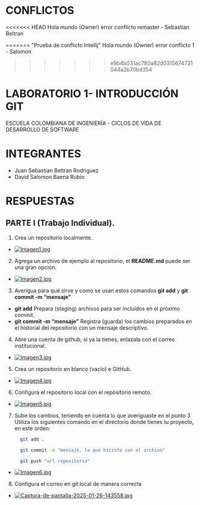 # CONFLICTOS
<<<<<<< HEAD Hola mundo (Owner) error conflicto remaster - Sebastian Beltran 

=======
"Prueba de conflicto Intellij" 
Hola mundo (Owner) error conflicto 1 - Salomon
>>>>>>> e9b4b031ac780a82d0315674731044a2b70bd354


# LABORATORIO 1- INTRODUCCIÓN GIT
ESCUELA COLOMBIANA DE INGENIERÍA - CICLOS DE VIDA DE DESARROLLO DE SOFTWARE

# INTEGRANTES
- Juan Sebastian Beltran Rodriguez 
- David Salomon Baena Rubio

# RESPUESTAS  
## PARTE I (Trabajo Individual). 

1.	Crea un repositorio localmente.

- [![Imagen1.jpg](https://i.postimg.cc/MKHj12tt/Imagen1.jpg)](https://postimg.cc/Yhc9wP5m)


2.	Agrega un archivo de ejemplo al repositorio, el **README.md** puede ser una gran opción.

- [![Imagen2.jpg](https://i.postimg.cc/htFPvHYX/Imagen2.jpg)](https://postimg.cc/qzLdZZ4r)


3.	Averigua para qué sirve y como se usan estos comandos **git add** y **git commit -m “mensaje”**
- **git add** Prepara (staging) archivos para ser incluidos en el próximo commit.
- **git commit -m “mensaje”** Registra (guarda) los cambios preparados en el historial del repositorio con un mensaje descriptivo.


4. Abre una cuenta de github, si ya la tienes, enlazala con el correo institucional.

- [![Imagen3.jpg](https://i.postimg.cc/TYnhVdgV/Imagen3.jpg)](https://postimg.cc/hfPSgqCv)
   
   
5.	Crea un repositorio en blanco (vacío) e GitHub.

- [![Imagen4.jpg](https://i.postimg.cc/hP8PJCRM/Imagen4.jpg)](https://postimg.cc/zVB16FBR)

   
6.	Configura el repositorio local con el repositorio remoto.

- [![Imagen5.jpg](https://i.postimg.cc/nzQnn214/Imagen5.jpg)](https://postimg.cc/sQykcpqx)
  

7.	Sube los cambios, teniendo en cuenta lo que averiguaste en el punto 3
    Utiliza los siguientes comando en el directorio donde tienes tu proyecto, en este orden:
   	```bash
      git add .
    ```

    ```bash
      git commit -m "mensaje, lo que hiciste con el archivo"
    ```

    ```bash
      git push "url repositorio"
    ```

- [![Imagen6.jpg](https://i.postimg.cc/fynDydH6/Imagen6.jpg)](https://postimg.cc/njk6wXfk)


8.	Configura el correo en git local de manera correcta

- [![Captura-de-pantalla-2025-01-26-143558.jpg](https://i.postimg.cc/W4BQwvMZ/Captura-de-pantalla-2025-01-26-143558.jpg)](https://postimg.cc/kVy17LYM)




